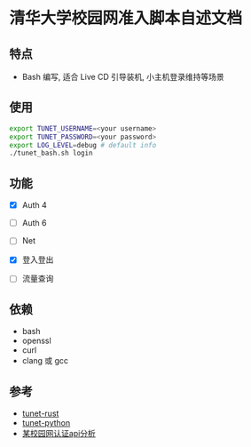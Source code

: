 # 清华大学校园网准入脚本自述文档

## 特点

-   Bash 编写, 适合 Live CD 引导装机, 小主机登录维持等场景

## 使用

```sh
export TUNET_USERNAME=<your username>
export TUNET_PASSWORD=<your password>
export LOG_LEVEL=debug # default info
./tunet_bash.sh login
```

## 功能

-   [x] Auth 4
-   [ ] Auth 6
-   [ ] Net

-   [x] 登入登出
-   [ ] 流量查询

## 依赖

-   bash
-   openssl
-   curl
-   clang 或 gcc

## 参考

-   [tunet-rust](https://github.com/Berrysoft/tunet-rust)
-   [tunet-python](https://github.com/yuantailing/tunet-python/)
-   [某校园网认证api分析](https://www.ciduid.top/2022/0706/school-network-auth/)
